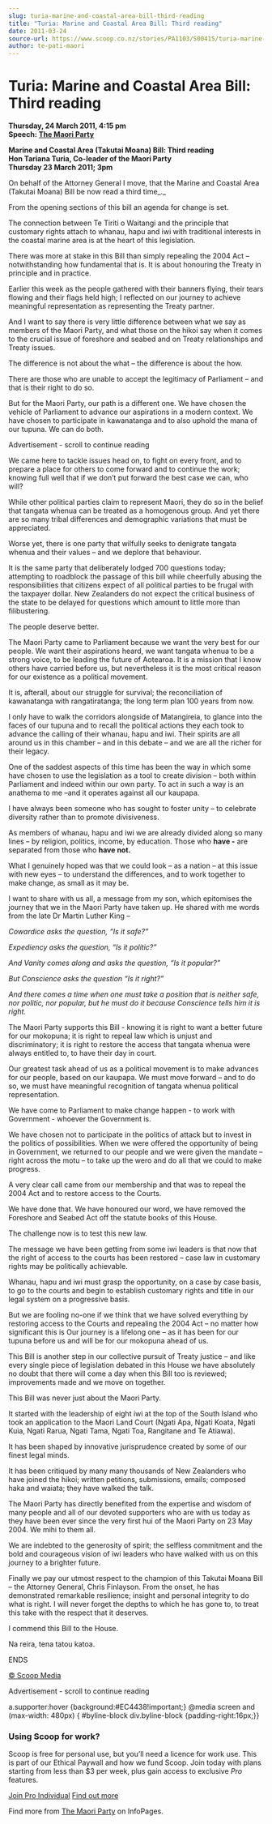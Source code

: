 ```yaml
---
slug: turia-marine-and-coastal-area-bill-third-reading
title: "Turia: Marine and Coastal Area Bill: Third reading"
date: 2011-03-24
source-url: https://www.scoop.co.nz/stories/PA1103/S00415/turia-marine-and-coastal-area-bill-third-reading.htm
author: te-pati-maori
---
```

Turia: Marine and Coastal Area Bill: Third reading
==================================================

**Thursday, 24 March 2011, 4:15 pm**  
**Speech: [The Maori Party](https://info.scoop.co.nz/The_Maori_Party)**

**Marine and Coastal Area (Takutai Moana) Bill: Third reading**  
**Hon Tariana Turia, Co-leader of the Maori Party**  
**Thursday 23 March 2011; 3pm**

On behalf of the Attorney General I move, that the Marine and Coastal Area (Takutai Moana) Bill be now read a third time_._

From the opening sections of this bill an agenda for change is set.

The connection between Te Tiriti o Waitangi and the principle that customary rights attach to whanau, hapu and iwi with traditional interests in the coastal marine area is at the heart of this legislation.

There was more at stake in this Bill than simply repealing the 2004 Act – notwithstanding how fundamental that is. It is about honouring the Treaty in principle and in practice.

Earlier this week as the people gathered with their banners flying, their tears flowing and their flags held high; I reflected on our journey to achieve meaningful representation as representing the Treaty partner.

And I want to say there is very little difference between what we say as members of the Maori Party, and what those on the hikoi say when it comes to the crucial issue of foreshore and seabed and on Treaty relationships and Treaty issues.

The difference is not about the what – the difference is about the how.

There are those who are unable to accept the legitimacy of Parliament – and that is their right to do so.

But for the Maori Party, our path is a different one. We have chosen the vehicle of Parliament to advance our aspirations in a modern context. We have chosen to participate in kawanatanga and to also uphold the mana of our tupuna. We can do both.

Advertisement - scroll to continue reading





We came here to tackle issues head on, to fight on every front, and to prepare a place for others to come forward and to continue the work; knowing full well that if we don’t put forward the best case we can, who will?

While other political parties claim to represent Maori, they do so in the belief that tangata whenua can be treated as a homogenous group. And yet there are so many tribal differences and demographic variations that must be appreciated.

Worse yet, there is one party that wilfully seeks to denigrate tangata whenua and their values – and we deplore that behaviour.

It is the same party that deliberately lodged 700 questions today; attempting to roadblock the passage of this bill while cheerfully abusing the responsibilities that citizens expect of all political parties to be frugal with the taxpayer dollar. New Zealanders do not expect the critical business of the state to be delayed for questions which amount to little more than filibustering.

The people deserve better.

The Maori Party came to Parliament because we want the very best for our people. We want their aspirations heard, we want tangata whenua to be a strong voice, to be leading the future of Aotearoa. It is a mission that I know others have carried before us, but nevertheless it is the most critical reason for our existence as a political movement.

It is, afterall, about our struggle for survival; the reconciliation of kawanatanga with rangatiratanga; the long term plan 100 years from now.

I only have to walk the corridors alongside of Matangireia, to glance into the faces of our tupuna and to recall the political actions they each took to advance the calling of their whanau, hapu and iwi. Their spirits are all around us in this chamber – and in this debate – and we are all the richer for their legacy.

One of the saddest aspects of this time has been the way in which some have chosen to use the legislation as a tool to create division – both within Parliament and indeed within our own party. To act in such a way is an anathema to me –and it operates against all our kaupapa.

I have always been someone who has sought to foster unity – to celebrate diversity rather than to promote divisiveness.

As members of whanau, hapu and iwi we are already divided along so many lines – by religion, politics, income, by education. Those who **have -** are separated from those who **have not.**

What I genuinely hoped was that we could look – as a nation – at this issue with new eyes – to understand the differences, and to work together to make change, as small as it may be.

I want to share with us all, a message from my son, which epitomises the journey that we in the Maori Party have taken up. He shared with me words from the late Dr Martin Luther King –

_Cowardice asks the question, “Is it safe?”_

_Expediency asks the question, “Is it politic?”_

_And Vanity comes along and asks the question, “Is it popular?”_

_But Conscience asks the question “Is it right?”_

_And there comes a time when one must take a position that is neither safe, nor politic, nor popular, but he must do it because Conscience tells him it is right._

The Maori Party supports this Bill - knowing it is right to want a better future for our mokopuna; it is right to repeal law which is unjust and discriminatory; it is right to restore the access that tangata whenua were always entitled to, to have their day in court.

Our greatest task ahead of us as a political movement is to make advances for our people, based on our kaupapa. We must move forward – and to do so, we must have meaningful recognition of tangata whenua political representation.

We have come to Parliament to make change happen - to work with Government - whoever the Government is.

We have chosen not to participate in the politics of attack but to invest in the politics of possibilities. When we were offered the opportunity of being in Government, we returned to our people and we were given the mandate – right across the motu – to take up the wero and do all that we could to make progress.

A very clear call came from our membership and that was to repeal the 2004 Act and to restore access to the Courts.

We have done that. We have honoured our word, we have removed the Foreshore and Seabed Act off the statute books of this House.

The challenge now is to test this new law.

The message we have been getting from some iwi leaders is that now that the right of access to the courts has been restored – case law in customary rights may be politically achievable.

Whanau, hapu and iwi must grasp the opportunity, on a case by case basis, to go to the courts and begin to establish customary rights and title in our legal system on a progressive basis.

But we are fooling no-one if we think that we have solved everything by restoring access to the Courts and repealing the 2004 Act – no matter how significant this is Our journey is a lifelong one – as it has been for our tupuna before us and will be for our mokopuna ahead of us.

This Bill is another step in our collective pursuit of Treaty justice – and like every single piece of legislation debated in this House we have absolutely no doubt that there will come a day when this Bill too is reviewed; improvements made and we move on together.

This Bill was never just about the Maori Party.

It started with the leadership of eight iwi at the top of the South Island who took an application to the Maori Land Court (Ngati Apa, Ngati Koata, Ngati Kuia, Ngati Rarua, Ngati Tama, Ngati Toa, Rangitane and Te Atiawa).

It has been shaped by innovative jurisprudence created by some of our finest legal minds.

It has been critiqued by many many thousands of New Zealanders who have joined the hikoi; written petitions, submissions, emails; composed haka and waiata; they have walked the talk.

The Maori Party has directly benefited from the expertise and wisdom of many people and all of our devoted supporters who are with us today as they have been ever since the very first hui of the Maori Party on 23 May 2004. We mihi to them all.

We are indebted to the generosity of spirit; the selfless commitment and the bold and courageous vision of iwi leaders who have walked with us on this journey to a brighter future.

Finally we pay our utmost respect to the champion of this Takutai Moana Bill – the Attorney General, Chris Finlayson. From the onset, he has demonstrated remarkable resilience; insight and personal integrity to do what is right. I will never forget the depths to which he has gone to, to treat this take with the respect that it deserves.

I commend this Bill to the House.

Na reira, tena tatou katoa.

  
ENDS

[© Scoop Media](http://www.scoop.co.nz/about/terms.html)  

Advertisement - scroll to continue reading



a.supporter:hover {background:#EC4438!important;} @media screen and (max-width: 480px) { #byline-block div.byline-block {padding-right:16px;}}

### Using Scoop for work?

Scoop is free for personal use, but you’ll need a licence for work use. This is part of our Ethical Paywall and how we fund Scoop. Join today with plans starting from less than $3 per week, plus gain access to exclusive _Pro_ features.  
  
[Join Pro Individual](https://pro.scoop.co.nz/Individual/?from=ProIn24) [Find out more](https://pro.scoop.co.nz/using-scoop-for-work/?from=ProIn24)

Find more from [The Maori Party](https://info.scoop.co.nz/The_Maori_Party) on InfoPages.